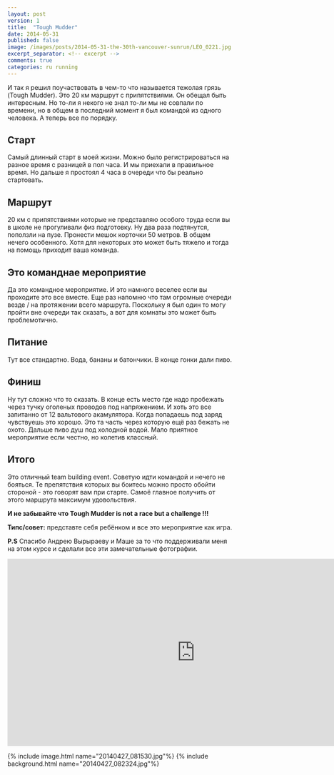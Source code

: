 ```yaml
---
layout: post
version: 1
title:  "Tough Mudder"
date: 2014-05-31
published: false
image: /images/posts/2014-05-31-the-30th-vancouver-sunrun/LEO_0221.jpg
excerpt_separator: <!-- excerpt -->
comments: true
categories: ru running
---
```

И так я решил поучаствовать в чем-то что называется тежолая грязь (Tough Mudder). Это 20 км маршрут с припятствиями. Он обещал быть интересным. Но то-ли я некого не знал то-ли мы не совпали по времени, но в общем в последний момент я был командой из одного человека.  А теперь все по порядку. 
 <!-- excerpt -->
## Старт 
Самый длинный старт в моей жизни. Можно было регистрироваться на разное время с разницей в пол часа. И мы приехали в правильное время. Но дальше я простоял 4 часа в очереди что бы реально стартовать. 

## Маршрут
20 км с припятствиями которые не представляю особого труда если вы в школе не прогуливали физ подготовку. Ну два раза подтянутся, поползли на пузе. Пронести мешок корточки 50 метров. В общем нечего особенного. Хотя для некоторых это может быть тяжело и тогда на помощь приходит ваша команда. 

## Это команднае мероприятие 
Да это командное мероприятие. И это намного веселее если вы проходите это все вместе. Еще раз напомню что там огромные очереди везде / на протяжении всего маршрута. Поскольку я был один то могу пройти вне очереди так сказать, а вот для комнаты это может быть проблемотично. 

## Питание 
Тут все стандартно. Вода, бананы и батончики. В конце гонки дали пиво. 

## Финиш
Ну тут сложно что то сказать. В конце есть место где надо пробежать через тучку оголеных проводов под напряжением. И хоть это все запитанно от 12 вальтового акамулятора. Когда попадаешь под заряд чувствуешь это хорошо. Это та часть через которую ещё раз бежать не охото.  Дальше пиво душ под холодной водой. Мало приятное мероприятие если честно, но колетив классный. 

## Итого
Это отличный team building event. Советую идти командой и нечего не бояться. Те препятствия которых вы боитесь можно просто обойти стороной - это говорят вам при старте. Самоё главное получить от этого маршрута максимум удовольствия. 

**И не забывайте что Tough Mudder is not a race but a challenge !!!**

**Типс/совет:** представте себя ребёнком и все это мероприятие как игра. 

**P.S** Спасибо Андрею Вырыраеву и Маше за то что поддерживали меня на этом курсе и сделали все эти замечательные фотографии. 

<iframe width="840" height="420"
src="https://www.youtube.com/embed/Ne-qF5DeD38" frameborder="0" allowfullscreen></iframe>

{% include image.html name="20140427_081530.jpg"%}
{% include background.html name="20140427_082324.jpg"%}

